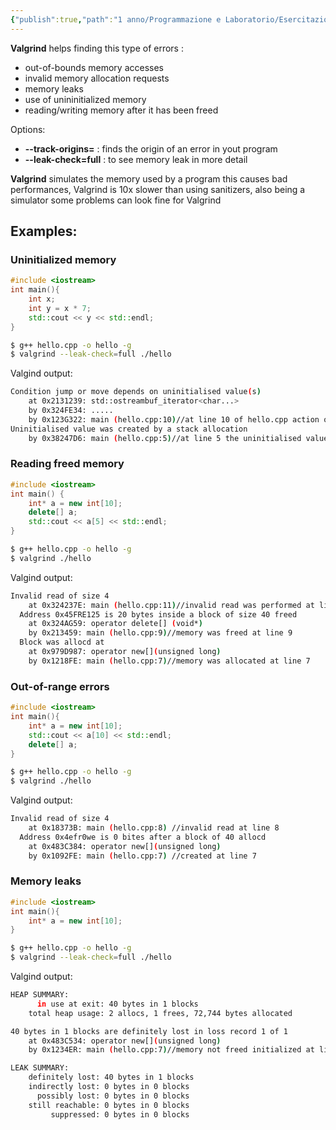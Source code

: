 ```yaml
---
{"publish":true,"path":"1 anno/Programmazione e Laboratorio/Esercitazioni/Valgrind.md","permalink":"/1 anno/Programmazione e Laboratorio/Esercitazioni/Valgrind/","PassFrontmatter":true}
---
```


__Valgrind__ helps finding this type of errors :
+ out-of-bounds memory accesses
+ invalid memory allocation requests
+ memory leaks
+ use of unininitialized memory
+ reading/writing memory after it has been freed

Options:
+ __--track-origins=__ : finds the origin of an error in yout program
+ __--leak-check=full__ : to see memory leak in more detail

__Valgrind__ simulates the memory used by a program this causes bad performances, Valgrind is 10x slower than using sanitizers, also being a simulator some problems can look fine for Valgrind

## Examples: 

### Uninitialized memory
```c++
#include <iostream>
int main(){ 
	int x; 
	int y = x * 7;
	std::cout << y << std::endl; 
}
```
```bash
$ g++ hello.cpp -o hello -g 
$ valgrind --leak-check=full ./hello
```

Valgind output:
```bash
Condition jump or move depends on uninitialised value(s)
	at 0x2131239: std::ostreambuf_iterator<char...>
	by 0x324FE34: .....
	by 0x123G322: main (hello.cpp:10)//at line 10 of hello.cpp action on unintialised value
Uninitialised value was created by a stack allocation
	by 0x38247D6: main (hello.cpp:5)//at line 5 the uninitialised value was defined
```

### Reading freed memory
```c++
#include <iostream>
int main() { 
	int* a = new int[10]; 
	delete[] a; 
	std::cout << a[5] << std::endl; 
}
```
```bash
$ g++ hello.cpp -o hello -g 
$ valgrind ./hello
```

Valgind output:
```bash
Invalid read of size 4
	at 0x324237E: main (hello.cpp:11)//invalid read was performed at line 11
  Address 0x45FRE125 is 20 bytes inside a block of size 40 freed
	at 0x324AG59: operator delete[] (void*) 
	by 0x213459: main (hello.cpp:9)//memory was freed at line 9
  Block was allocd at
	at 0x979D987: operator new[](unsigned long)
	by 0x1218FE: main (hello.cpp:7)//memory was allocated at line 7
```

### Out-of-range errors
```c++
#include <iostream>
int main(){ 
	int* a = new int[10]; 
	std::cout << a[10] << std::endl; 
	delete[] a; 
}
```
```bash
$ g++ hello.cpp -o hello -g 
$ valgrind ./hello
```

Valgind output:
```bash
Invalid read of size 4
	at 0x18373B: main (hello.cpp:8) //invalid read at line 8
  Address 0x4efr0we is 0 bites after a block of 40 allocd
	at 0x483C384: operator new[](unsigned long)
	by 0x1092FE: main (hello.cpp:7) //created at line 7	
```

### Memory leaks
```c++
#include <iostream> 
int main(){ 
	int* a = new int[10]; 
}
```
```bash
$ g++ hello.cpp -o hello -g 
$ valgrind --leak-check=full ./hello
```

Valgind output:
```bash
HEAP SUMMARY:
	  in use at exit: 40 bytes in 1 blocks
	total heap usage: 2 allocs, 1 frees, 72,744 bytes allocated

40 bytes in 1 blocks are definitely lost in loss record 1 of 1
	at 0x483C534: operator new[](unsigned long)
	by 0x1234ER: main (hello.cpp:7)//memory not freed initialized at line 7

LEAK SUMMARY:
	definitely lost: 40 bytes in 1 blocks
	indirectly lost: 0 bytes in 0 blocks
	  possibly lost: 0 bytes in 0 blocks
	still reachable: 0 bytes in 0 blocks
		 suppressed: 0 bytes in 0 blocks
```